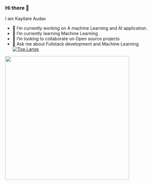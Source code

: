 ### Hi there 👋


I am Kayitare Audax

- 🔭 I’m currently working on A machine Learning and AI application.
- 🌱 I’m currently learning Machine Learning
- 👯 I’m looking to collaborate on Open source projects
- 💬 Ask me about Fullstack development and Machine Learning
[![Top Langs](https://github-readme-stats.vercel.app/api/top-langs/?username=kayitareAudax)](https://github.com/anuraghazra/github-readme-stats)
<img src="https://github-readme-stats.vercel.app/api?username=kayitareAudax&show_icons=true&theme=radical" width="400">
